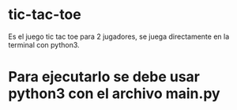 # tic-tac-toe
Es el juego tic tac toe para 2 jugadores, se juega directamente en la terminal con python3.

# Para ejecutarlo se debe usar python3 con el archivo main.py
